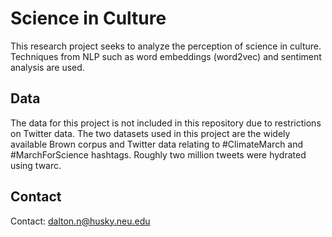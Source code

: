 # Science in Culture
This research project seeks to analyze the perception of science in culture. Techniques from NLP such as word embeddings (word2vec) and sentiment analysis are used.

## Data
The data for this project is not included in this repository due to restrictions on Twitter data. The two datasets used in this project are the widely available Brown corpus and Twitter data relating to #ClimateMarch and #MarchForScience hashtags. Roughly two million tweets were hydrated using twarc.

## Contact

Contact: dalton.n@husky.neu.edu
